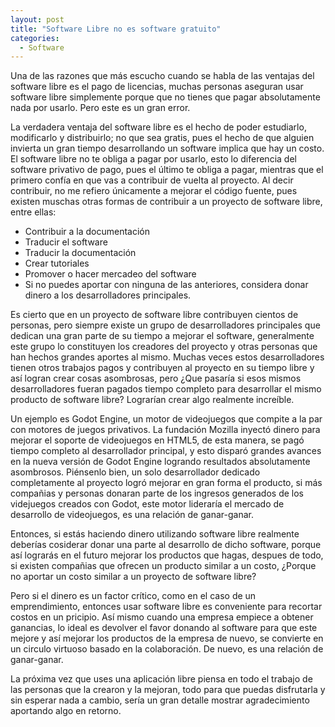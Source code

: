 ```yaml
---
layout: post
title: "Software Libre no es software gratuito"
categories:
  - Software
---
```

Una de las razones que más escucho cuando se habla de las ventajas del software libre es el pago de licencias, muchas personas aseguran usar software libre simplemente porque que no tienes que pagar absolutamente nada por usarlo. Pero este es un gran error.

La verdadera ventaja del software libre es el hecho de poder estudiarlo, modificarlo y distribuirlo; no que sea gratis, pues el hecho de que alguien invierta un gran tiempo desarrollando un software implica que hay un costo. El software libre no te obliga a pagar por usarlo, esto lo diferencia del software privativo de pago, pues el último te obliga a pagar, mientras que el primero confía en que vas a contribuir de vuelta al proyecto. Al decir contribuir, no me refiero únicamente a mejorar el código fuente, pues existen muschas otras formas de contribuir a un proyecto de software libre, entre ellas: 

* Contribuir a la documentación
* Traducir el software
* Traducir la documentación
* Crear tutoriales
* Promover o hacer mercadeo del software
* Si no puedes aportar con ninguna de las anteriores, considera donar dinero a los desarrolladores principales.

Es cierto que en un proyecto de software libre contribuyen cientos de personas, pero siempre existe un grupo de desarrolladores principales que dedican una gran parte de su tiempo a mejorar el software, generalmente este grupo lo constituyen los creadores del proyecto y otras personas que han hechos grandes aportes al mismo. Muchas veces estos desarrolladores tienen otros trabajos pagos y contribuyen al proyecto en su tiempo libre y así logran crear cosas asombrosas, pero ¿Que pasaría si esos mismos desarrolladores fueran pagados tiempo completo para desarrollar el mismo producto de software libre? Lograrían crear algo realmente increíble.

Un ejemplo es Godot Engine, un motor de videojuegos que compite a la par con motores de juegos privativos. La fundación Mozilla inyectó dinero para mejorar el soporte de videojuegos en HTML5, de esta manera, se pagó tiempo completo al desarrollador principal, y esto disparó  grandes avances en la nueva versión de Godot Engine logrando resultados absolutamente asombrosos. Piénsenlo bien, un solo desarrollador dedicado completamente al proyecto logró mejorar en gran forma el producto, si más compañias y personas donaran parte de los ingresos generados de los videjuegos creados con Godot, este motor lideraría el mercado de desarrollo de videojuegos, es una relación de ganar-ganar.

Entonces, si estás haciendo dinero utilizando software libre realmente deberías cosiderar donar una parte al desarrollo de dicho software, porque así lograrás en el futuro mejorar los productos que hagas, despues de todo, si existen compañias que ofrecen un producto similar a un costo, ¿Porque no aportar un costo similar a un proyecto de software libre?

Pero si el dinero es un factor crítico, como en el caso de un emprendimiento, entonces usar software libre es conveniente para recortar costos en un pricipio. Así mismo cuando una empresa empiece a obtener ganancias, lo ideal es devolver el favor donando al software para que este mejore y así mejorar los productos de la empresa de nuevo, se convierte en un circulo virtuoso basado en la colaboración. De nuevo, es una relación de ganar-ganar.

La próxima vez que uses una aplicación libre piensa en todo el trabajo de las personas que la crearon y la mejoran, todo para que puedas disfrutarla y sin esperar nada a cambio, sería un gran detalle mostrar agradecimiento aportando algo en retorno.
